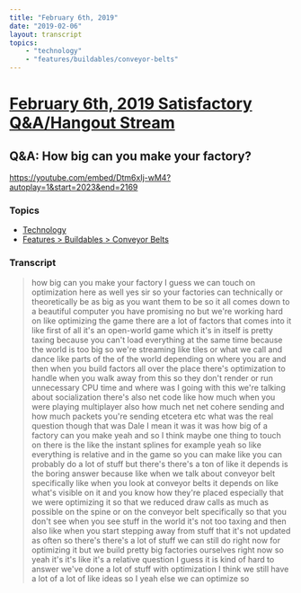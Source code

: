 ```yaml
---
title: "February 6th, 2019"
date: "2019-02-06"
layout: transcript
topics: 
    - "technology"
    - "features/buildables/conveyor-belts"
---
```

# [February 6th, 2019 Satisfactory Q&A/Hangout Stream](../2019-02-06.md)
## Q&A: How big can you make your factory?
https://youtube.com/embed/Dtm6xIj-wM4?autoplay=1&start=2023&end=2169
### Topics
* [Technology](../topics/technology.md)
* [Features > Buildables > Conveyor Belts](../topics/features/buildables/conveyor-belts.md)

### Transcript

> how big can you make your factory I
> guess we can touch on optimization here
> as well yes sir so your factories can
> technically or theoretically be as big
> as you want them to be so it all comes
> down to a beautiful computer you have
> promising no but we're working hard on
> like optimizing the game there are a lot
> of factors that comes into it like first
> of all it's an open-world game which
> it's in itself is pretty taxing because
> you can't load everything at the same
> time because the world is too big
> so we're streaming like tiles or what we
> call and dance like parts of the of the
> world depending on where you are and
> then when you build factors all over the
> place
> there's optimization to handle when you
> walk away from this so they don't render
> or run unnecessary CPU time and where
> was I going with this we're talking
> about socialization
> there's also net code like how much when
> you were playing multiplayer also how
> much net net cohere sending and how much
> packets you're sending etcetera etc what
> was the real question though that was
> Dale I mean it was it was how big of a
> factory can you make yeah and so I think
> maybe one thing to touch on there is the
> like the instant splines for example
> yeah so like everything is relative and
> in the game so you can make like you can
> probably do a lot of stuff but there's
> there's a ton of like it depends is the
> boring answer because like when we talk
> about conveyor belt specifically like
> when you look at conveyor belts it
> depends on like what's visible on it and
> you know how they're placed especially
> that we were optimizing it so that we
> reduced draw calls as much as possible
> on the spine or on the conveyor belt
> specifically so that you don't see when
> you see stuff in the world it's not too
> taxing and then also like when you start
> stepping away from stuff that it's not
> updated as often so there's there's a
> lot of stuff we can still do right now
> for optimizing it
> but we build pretty big factories
> ourselves right now so yeah it's it's
> like it's a relative question I guess it
> is kind of hard to answer we've done a
> lot of stuff with optimization I think
> we still have a lot of a lot of like
> ideas so I yeah else we can optimize so
